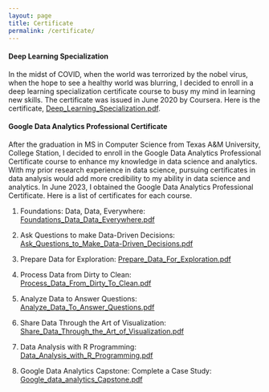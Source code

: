 ```yaml
---
layout: page
title: Certificate
permalink: /certificate/
---
```


#### Deep Learning Specialization

In the midst of COVID, when the world was terrorized by the nobel virus, when the hope to see a healthy world was blurring, I decided to enroll in a deep learning specialization certificate course to busy my mind in learning new skills. The certificate was issued in June 2020 by Coursera. Here is the certificate, [Deep_Learning_Specialization.pdf](https://github.com/sabinaadhikari20/sabinaadhikari/files/12005857/Deep_Learning_Specialization.pdf).

#### Google Data Analytics Professional Certificate

After the graduation in MS in Computer Science from Texas A&M University, College Station, I decided to enroll in the Google Data Analytics Professional Certificate course to enhance my knowledge in data science and analytics. With my prior research experience in data science, pursuing certificates in data analysis would add more credibility to my ability in data science and analytics. In June 2023, I obtained the Google Data Analytics Professional Certificate.
Here is a list of certificates for each course.
1. Foundations: Data, Data, Everywhere: [Foundations_Data_Data_Everywhere.pdf](https://github.com/sabinaadhikari20/sabinaadhikari/files/12005870/Foundations_Data_Data_Everywhere.pdf)
   
2. Ask Questions to make Data-Driven Decisions: [Ask_Questions_to_Make_Data-Driven_Decisions.pdf](https://github.com/sabinaadhikari20/sabinaadhikari/files/12005871/Ask_Questions_to_Make_Data-Driven_Decisions.pdf)

3. Prepare Data for Exploration: [Prepare_Data_For_Exploration.pdf](https://github.com/sabinaadhikari20/sabinaadhikari/files/12005872/Prepare_Data_For_Exploration.pdf)

4. Process Data from Dirty to Clean: [Process_Data_From_Dirty_To_Clean.pdf](https://github.com/sabinaadhikari20/sabinaadhikari/files/12005874/Process_Data_From_Dirty_To_Clean.pdf)

5. Analyze Data to Answer Questions: [Analyze_Data_To_Answer_Questions.pdf](https://github.com/sabinaadhikari20/sabinaadhikari/files/12005875/Analyze_Data_To_Answer_Questions.pdf)

6. Share Data Through the Art of Visualization: [Share_Data_Through_the_Art_of_Visualization.pdf](https://github.com/sabinaadhikari20/sabinaadhikari/files/12005878/Share_Data_Through_the_Art_of_Visualization.pdf)

7. Data Analysis with R Programming: [Data_Analysis_with_R_Programming.pdf](https://github.com/sabinaadhikari20/sabinaadhikari/files/12005882/Data_Analysis_with_R_Programming.pdf)

8. Google Data Analytics Capstone: Complete a Case Study: [Google_data_analytics_Capstone.pdf](https://github.com/sabinaadhikari20/sabinaadhikari/files/12005883/Google_data_analytics_Capstone.pdf)



